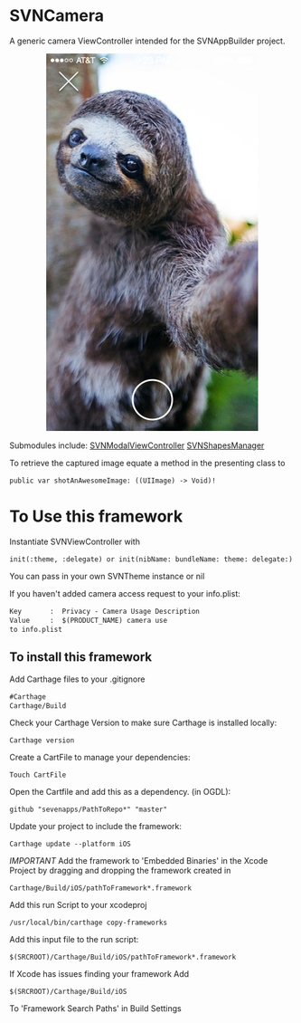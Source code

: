 # SVNCamera
A generic camera ViewController intended for the SVNAppBuilder project.
<p align="center">
  <img src="/images/Camera.png" alt="SVNCamera"/>
</p>

Submodules include:
[SVNModalViewController](https://github.com/sevenapps/SVNShapesManager)
[SVNShapesManager](https://github.com/sevenapps/SVNModalViewController)

To retrieve the captured image equate a method in the presenting class to

    public var shotAnAwesomeImage: ((UIImage) -> Void)!


# To Use this framework
Instantiate SVNViewController with

    init(:theme, :delegate) or init(nibName: bundleName: theme: delegate:)

You can pass in your own SVNTheme instance or nil

If you haven't added camera access request to your info.plist:

    Key       :  Privacy - Camera Usage Description   
    Value     :  $(PRODUCT_NAME) camera use
    to info.plist


## To install this framework
Add Carthage files to your .gitignore

    #Carthage
    Carthage/Build

Check your Carthage Version to make sure Carthage is installed locally:

    Carthage version

Create a CartFile to manage your dependencies:

    Touch CartFile

Open the Cartfile and add this as a dependency. (in OGDL):

    github "sevenapps/PathToRepo*" "master"

Update your project to include the framework:

    Carthage update --platform iOS

*IMPORTANT*
Add the framework to 'Embedded Binaries' in the Xcode Project by dragging and dropping the framework created in

    Carthage/Build/iOS/pathToFramework*.framework

Add this run Script to your xcodeproj

    /usr/local/bin/carthage copy-frameworks

Add this input file to the run script:

    $(SRCROOT)/Carthage/Build/iOS/pathToFramework*.framework

If Xcode has issues finding your framework Add

    $(SRCROOT)/Carthage/Build/iOS

To 'Framework Search Paths' in Build Settings
